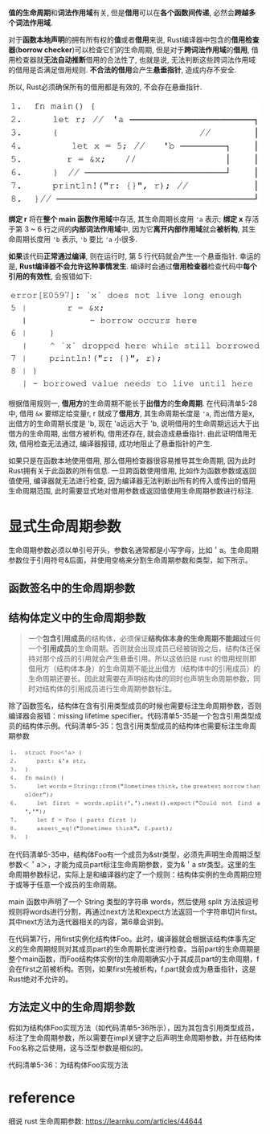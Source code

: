 
**值的生命周期**和**词法作用域**有关, 但是**借用**可以在**各个函数间传递**, 必然会**跨越多个词法作用域**.

对于**函数本地声明**的拥有所有权的**值**或者**借用**来说, Rust编译器中包含的**借用检查器**(**borrow checker**)可以检查它们的生命周期, 但是对于**跨词法作用域**的**借用**, 借用检查器就**无法自动推断**借用的合法性了, 也就是说, 无法判断这些跨词法作用域的借用是否满足借用规则. **不合法的借用**会产生**悬垂指针**, 造成内存不安全.

所以, Rust必须确保所有的借用都是有效的, 不会存在悬垂指针.

![2021-12-08-20-26-08.png](./images/2021-12-08-20-26-08.png)

**绑定 r** 将在**整个 main 函数作用域**中存活, 其生命周期长度用 `'a` 表示; **绑定 x** 存活于第 3 ~ 6 行之间的**内部词法作用域**中, 因为它**离开内部作用域**就会**被析构**, 其生命周期长度用 `'b` 表示, `'b` 要比 `'a` 小很多.

**如果**该代码**正常通过编译**, 则在运行时, 第 5 行代码就会产生一个悬垂指针. 幸运的是, **Rust编译器不会允许这种事情发生**. 编译时会通过**借用检查器**检查代码中**每个引用的有效性**, 会报错如下:

![2021-12-08-20-36-32.png](./images/2021-12-08-20-36-32.png)

根据借用规则一, **借用方**的生命周期不能长于**出借方**的**生命周期**. 在代码清单5-28中, 借用 `&x` 要绑定给变量r, r 就成了**借用方**, 其生命周期长度是 `'a`, 而出借方是x, 出借方的生命周期长度是 'b, 现在 'a远远大于 'b, 说明借用的生命周期远远大于出借方的生命周期, 出借方被析构, 借用还存在, 就会造成悬垂指针. 由此证明借用无效, 借用检查无法通过, 编译器报错, 成功地阻止了悬垂指针的产生.

如果只是在函数本地使用借用, 那么借用检查器很容易推导其生命周期, 因为此时Rust拥有关于此函数的所有信息. 一旦跨函数使用借用, 比如作为函数参数或返回值使用, 编译器就无法进行检查, 因为编译器无法判断出所有的传入或传出的借用生命周期范围, 此时需要显式地对借用参数或返回值使用生命周期参数进行标注.

# 显式生命周期参数

生命周期参数必须以单引号开头，参数名通常都是小写字母，比如＇a。生命周期参数位于引用符号&后面，并使用空格来分割生命周期参数和类型，如下所示。




## 函数签名中的生命周期参数



## 结构体定义中的生命周期参数

> 一个**包含引用成员**的结构体，必须保证**结构体本身的生命周期不能超过**任何一个**引用成员**的生命周期。否则就会出现成员已经被销毁之后，结构体还保持对那个成员的引用就会产生悬垂引用。所以这依旧是 rust 的借用规则即借用方（结构体本身）的生命周期不能比出借方（结构体中的引用成员）的生命周期还要长。因此就需要在声明结构体的同时也声明生命周期参数，同时对结构体的引用成员进行生命周期参数标注。

除了函数签名，结构体在含有引用类型成员的时候也需要标注生命周期参数，否则编译器会报错：missing lifetime specifier。代码清单5-35是一个包含引用类型成员的结构体示例。代码清单5-35：包含引用类型成员的结构体也需要标注生命周期参数

![2022-08-23-14-03-30.png](./images/2022-08-23-14-03-30.png)

在代码清单5-35中，结构体Foo有一个成员为&str类型，必须先声明生命周期泛型参数＜＇a＞，才能为成员part标注生命周期参数，变为&＇a str类型。这里的生命周期参数标记，实际上是和编译器约定了一个规则：结构体实例的生命周期应短于或等于任意一个成员的生命周期。

main 函数中声明了一个 String 类型的字符串 words，然后使用 split 方法按逗号规则将words进行分割，再通过next方法和expect方法返回一个字符串切片first。其中next方法为迭代器相关的内容，第6章会讲到。

在代码第7行，用first实例化结构体Foo。此时，编译器就会根据该结构体事先定义的生命周期规则对其成员part的生命周期长度进行检查。当前part的生命周期是整个main函数，而Foo结构体实例f的生命周期确实小于其成员part的生命周期，f会在first之前被析构。否则，如果first先被析构，f.part就会成为悬垂指针，这是Rust绝对不允许的。

## 方法定义中的生命周期参数

假如为结构体Foo实现方法（如代码清单5-36所示），因为其包含引用类型成员，标注了生命周期参数，所以需要在impl关键字之后声明生命周期参数，并在结构体Foo名称之后使用，这与泛型参数是相似的。

代码清单5-36：为结构体Foo实现方法



# reference

细说 rust 生命周期参数: https://learnku.com/articles/44644

